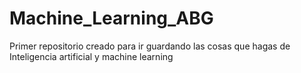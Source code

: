 # Machine_Learning_ABG
Primer repositorio creado para ir guardando las cosas que hagas de Inteligencia artificial y machine learning
